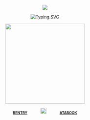 <div align="center"> 
  
![](https://komarev.com/ghpvc/?username=vampiresoul&color=cac68f&label=^__^&style=plastic)

[![Typing SVG](https://readme-typing-svg.demolab.com?font=Fira+Code&size=15&duration=4889&pause=963&color=9C5151&center=true&vCenter=true&width=492&height=26&lines=back+to%2C+back+to%2C+back+to%2C+back+to+you;i+dont+wanna+fall+right+back+to+us;maybe+you+should+run+right+back+to+her;i+dont+wanna+go+back%2C+back+to)](https://git.io/typing-svg)
<p align="center"> <img width="260" src="https://file.garden/Zx4tbq1Z7kthgAaN/68747470733a2f2f66696c652e67617264656e2f5a7834746271315a376b74686741614e2f556e7469746c65643239355f32303235303530393131343433312e706e67.png">


<div align="center"> 
 
<sub>[**RENTRY**](https://rentry.co/VlLTRUM)⠀⠀⠀⠀⠀<img width="20" src="https://i.postimg.cc/xjy8BQ3G/b8m6m0.gif">⠀⠀⠀⠀⠀[**ATABOOK**](https://hyrule.atabook.org/)</sub>

<div align="center"> 
